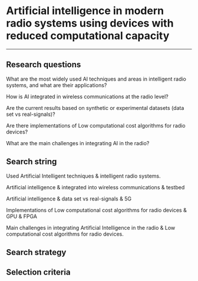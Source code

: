 # Artificial intelligence in modern radio systems using devices with reduced computational capacity 

 
-----------------------------
## Research questions 

What are the most widely used AI techniques and areas in intelligent radio systems, and what are their applications?   

How is AI integrated in wireless communications at the radio level?  

Are the current results based on synthetic or experimental datasets (data set vs real-signals)? 

Are there implementations of Low computational cost algorithms for radio devices? 

What are the main challenges in integrating AI in the radio? 

 

## Search string 

Used Artificial Intelligent techniques & intelligent radio systems. 

Artificial intelligence & integrated into wireless communications & testbed 

Artificial intelligence & data set vs real-signals & 5G 

Implementations of Low computational cost algorithms for radio devices & GPU & FPGA 

Main challenges in integrating Artificial Intelligence in the radio & Low computational cost algorithms for radio devices. 

## Search strategy 

 

 

## Selection criteria 

 
